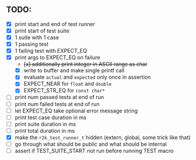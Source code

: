 ## TODO:

- [x] print start and end of test runner
- [x] print start of test suite
- [x] 1 suite with 1 case
- [x] 1 passing test
- [x] 1 failing test with EXPECT_EQ
- [x] print args to EXPECT_EQ on failure
  - ~~[x] additionally print integer in ASCII range as char~~
  - [x] write to buffer and make single printf call
  - [x] evaluate `actual` and `expected` only once in assertion
  - [x] EXPECT_NEAR for `float` and `double`
  - [x] EXPECT_STR_EQ for `const char*`
- [ ] print num passed tests at end of run
- [ ] print num failed tests at end of run
- [ ] let EXPECT_EQ take optional error message string
- [ ] print test case duration in ms
- [ ] print suite duration in ms
- [ ] print total duration in ms
- [x] make the `r2k_test_runner_t` hidden (extern, global, some trick like that)
- [ ] go through what should be public and what should be internal
- [ ] assert if TEST_SUITE_START not run before running TEST macro
